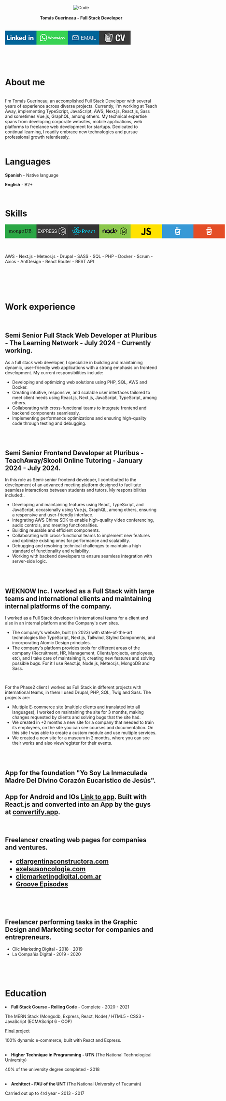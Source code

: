 <div align="center">
  <img alt="Code" src="https://images.unsplash.com/photo-1546900703-cf06143d1239?ixid=MnwxMjA3fDB8MHxwaG90by1wYWdlfHx8fGVufDB8fHx8&ixlib=rb-1.2.1&auto=format&fit=crop&w=991&q=80" style="max-height:163px; width:100; height: 300px; max-width:100%" />
</div>
<br>
<div align="center">
  <strong>Tomás Guerineau - Full Stack Developer</strong>
</div>
<br>
<br>
<div style="display:flex;">
<a href="https://www.linkedin.com/in/tomasgueri/"> <img align="left" alt="linked-in" src="./linkedin-up.jpg" /></a>
<a href="https://api.whatsapp.com/send?phone=+5493816518701"> <img align="left" alt="linked-in" src="./whatsapp-up.jpg" /></a>
<a href="mailto:tomasguerineau.dev@gmail.com"> <img align="left" alt="linked-in" src="./email-up.jpg" /></a>
<a href="./CV - Tomás Guerineau - Full Stack Developer.pdf" download="CV Guerineau, Tomás - Full Stack Developer.pdf"> <img align="left" alt="linked-in" src="./curriculumvitae-up.jpg" /></a>
</div>
<br>
<br>
<br>
<br>
<!-- # About me -->
<h1>About me</h1>
<br>
I'm Tomás Guerineau, an accomplished Full Stack Developer with several years of experience across diverse projects. Currently, I'm working at Teach Away, implementing TypeScript, JavaScript, AWS, Next.js, React.js, Sass and sometimes Vue.js, GraphQL, among others. My technical expertise spans from developing corporate websites, mobile applications, web platforms to freelance web development for startups. Dedicated to continual learning, I readily embrace new technologies and pursue professional growth relentlessly.
<br>
<br>
<!-- ## languages -->
<h1>Languages</h1>
<p><b>Spanish</b> - Native language</p>
<p><b>English</b> - B2+</p>
<br>
<!-- ## Skills -->
<h1>Skills</h1>
<div style="display:flex;">
<img align="left" alt="mongodb" src="./mongodb.jpg" />
<img align="left" alt="express" src="./express.jpg" />
<img align="left" alt="react" src="./react.jpg" />
<img align="left" alt="nodejs" src="./node.jpg" />
<img align="left" alt="javascript" src="./javascript.jpg" />
<img align="left" alt="css3" src="./css3.jpg" />
<img align="left" alt="html5" src="./html5.jpg" />
</div>
<br>
<br>
<br>
 AWS - Next.js - Meteor.js - Drupal - SASS - SQL - PHP - Docker - Scrum - Axios - AntDesign - React Router - REST API
<br>
<br>
<br>
<br>
<br>
<br>
<!-- ## work experience -->
<h1>Work experience</h1>
<br>
<h2><b>Semi Senior Full Stack Web Developer at Pluribus - </b> The Learning Network - July 2024 - Currently working. </h2>
<p>As a full stack web developer, I specialize in building and maintaining dynamic, user-friendly web applications with a strong emphasis on frontend development. My current responsibilities include:</p>
<ul>
  <li>Developing and optimizing web solutions using PHP, SQL, AWS and Docker.</li>
  <li>Creating intuitive, responsive, and scalable user interfaces tailored to meet client needs using React.js, Next.js, JavaScript, TypeScript, among others.</li>
  <li>Collaborating with cross-functional teams to integrate frontend and backend components seamlessly.</li>
  <li>Implementing performance optimizations and ensuring high-quality code through testing and debugging.</li>
</ul>

<br>
<br>

<h2><b>Semi Senior Frontend Developer at Pluribus - </b> TeachAway/Skooli Online Tutoring - January 2024 - July 2024. </h2>
<p>In this role as Semi-senior frontend developer, I contributed to the development of an advanced meeting platform designed to facilitate seamless interactions between students and tutors. My responsibilities included:.</p>
<ul>
  <li>Developing and maintaining features using React, TypeScript, and JavaScript, occasionally using Vue.js, GraphQL, among others, ensuring a responsive and user-friendly interface.</li>
  <li>Integrating AWS Chime SDK to enable high-quality video conferencing, audio controls, and meeting functionalities.</li>
  <li>Building reusable and efficient components.</li>
  <li>Collaborating with cross-functional teams to implement new features and optimize existing ones for performance and scalability.</li>
  <li>Debugging and resolving technical challenges to maintain a high standard of functionality and reliability.</li>
  <li>Working with backend developers to ensure seamless integration with server-side logic.</li>
</ul>

<br>
<br>

<h2><b>WEKNOW Inc.</b> I worked as a Full Stack with large teams and international clients and maintaining internal platforms of the company. </h2>
<p>I worked as a Full Stack developer in international teams for a client and also in an internal platform and the Company's own sites.</p>
<ul>
  <li>The company's website, built (in 2023) with state-of-the-art technologies like TypeScript, Next.js, Tailwind, Styled Components, and incorporating Atomic Design principles.</li>
  <li>The company's platform provides tools for different areas of the company (Recruitment, HR, Management, Clients/projects, employees, etc), and I take care of maintaining it, creating new features and solving possible bugs. For it I use React.js, Node.js, Meteor.js, MongoDB and Sass.</li>
</ul>
<br>
<p>For the Phase2 client I worked as Full Stack in different projects with international teams, in them I used Drupal, PHP, SQL, Twig and Sass. The projects are:</p>
<ul>
  <li>Multiple E-commerce site (multiple clients and translated into all languages), I worked on maintaining the site for 3 months, making changes requested by clients and solving bugs that the site had.
</li>
  <li>We created in +2 months a new site for a company that needed to train its employees, on the site you can see courses and documentation. On this site I was able to create a custom module and use multiple services.</li>
  <li>We created a new site for a museum in 2 months, where you can see their works and also view/register for their events.</li>
</ul>

<br>
<br>

<h2><b>App for the foundation "Yo Soy La Inmaculada Madre
Del Divino Corazón Eucarístico de Jesús".</b><h2>
  <p>App for Android and IOs <a href="http://onelink.to/kjgyhz" target="_BLANK">Link to app</a>.</b> Built with React.js and converted into an App by the guys at
  <a href="https://convertify.app/es" target="_BLANK">convertify.app</a>.</p>
<br>
<p><b>Freelancer</b> creating web pages for companies and ventures. </p>
<ul>
  <li><a href="http://ctlargentinaconstructora.com/">ctlargentinaconstructora.com</a></li>
  <li><a href="https://www.exelsusoncologia.com/">exelsusoncologia.com</a></li>
  <li><a href="http://clicmarketingdigital.com.ar/">clicmarketingdigital.com.ar</a></li>
  <li><a href="https://groov.vercel.app/">Groove Episodes</a></li>
</ul>
  
<br>
<br>

<h2><b>Freelancer</b> performing tasks in the Graphic Design and Marketing sector for companies and entrepreneurs. </h2>
<ul>
  <li> Clic Marketing Digital - 2018 - 2019 </li>
  <li> La Compañía Digital - 2019 - 2020 </li>
</ul>
<br>
<br>
<br>

<h1>Education</h1>
<li><b>Full Stack Course - Rolling Code</b> - Complete - 2020 - 2021</li>
  <p> The MERN Stack (Mongodb, Express, React, Node) / HTML5 - CSS3 - JavaScript (ECMAScript 6 - OOP) </p>
  <a href="https://desafio-final-beta.vercel.app/"> Final project </a>
  <p> 100% dynamic e-commerce, built with React and Express. </p>
<br>
  <li><b>Higher Technique in Programming - UTN</b> (The National Technological University)</li>
  <p> 40% of the university degree completed - 2018 </p>
<br>
  <li><b>Architect - FAU of the UNT</b> (The National University of Tucumán)</li>
  <p> Carried out up to 4rd year - 2013 - 2017 </p>
<br>
<br>

<!--
**tomasgueri/tomasgueri** is a ✨ _special_ ✨ repository because its `README.md` (this file) appears on your GitHub profile.

Here are some ideas to get you started:

- 🔭 I’m currently working on ...
- 🌱 I’m currently learning ...
- 👯 I’m looking to collaborate on ...
- 🤔 I’m looking for help with ...
- 💬 Ask me about ...
- 📫 How to reach me: ...
- 😄 Pronouns: ...
- ⚡ Fun fact: ...
-->
